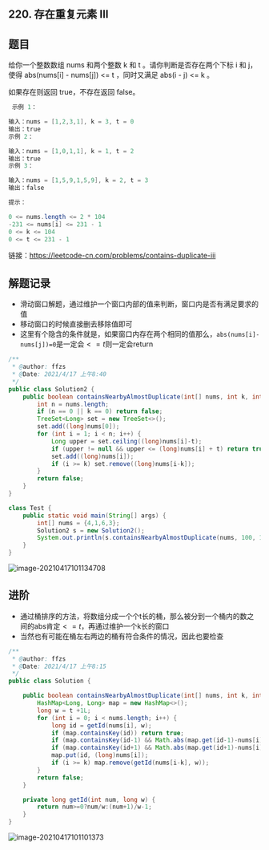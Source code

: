 ## 220. 存在重复元素 III

## 题目

给你一个整数数组 nums 和两个整数 k 和 t 。请你判断是否存在两个下标 i 和 j，使得 abs(nums[i] - nums[j]) <= t ，同时又满足 abs(i - j) <= k 。

如果存在则返回 true，不存在返回 false。

```java
 示例 1：

输入：nums = [1,2,3,1], k = 3, t = 0
输出：true
示例 2：

输入：nums = [1,0,1,1], k = 1, t = 2
输出：true
示例 3：

输入：nums = [1,5,9,1,5,9], k = 2, t = 3
输出：false
```

```java
提示：

0 <= nums.length <= 2 * 104
-231 <= nums[i] <= 231 - 1
0 <= k <= 104
0 <= t <= 231 - 1
```


链接：https://leetcode-cn.com/problems/contains-duplicate-iii

## 解题记录

+ 滑动窗口解题，通过维护一个窗口内部的值来判断，窗口内是否有满足要求的值
+ 移动窗口的时候直接删去移除值即可
+ 这里有个隐含的条件就是，如果窗口内存在两个相同的值那么，`abs(nums[i]-nums[j])=0`是一定会$<=t$则一定会return

```java
/**
 * @author: ffzs
 * @Date: 2021/4/17 上午8:40
 */
public class Solution2 {
    public boolean containsNearbyAlmostDuplicate(int[] nums, int k, int t){
        int n = nums.length;
        if (n == 0 || k == 0) return false;
        TreeSet<Long> set = new TreeSet<>();
        set.add((long)nums[0]);
        for (int i = 1; i < n; i++) {
            Long upper = set.ceiling((long)nums[i]-t);
            if (upper != null && upper <= (long)nums[i] + t) return true;
            set.add((long)nums[i]);
            if (i >= k) set.remove((long)nums[i-k]);
        }
        return false;
    }
}

class Test {
    public static void main(String[] args) {
        int[] nums = {4,1,6,3};
        Solution2 s = new Solution2();
        System.out.println(s.containsNearbyAlmostDuplicate(nums, 100, 1));
    }
}
```

![image-20210417101134708](https://gitee.com/ffzs/picture_go/raw/master/img/image-20210417101134708.png)



## 进阶

+ 通过桶排序的方法，将数组分成一个个t长的桶，那么被分到一个桶内的数之间的abs肯定$<=t$，再通过维护一个k长的窗口
+ 当然也有可能在桶左右两边的桶有符合条件的情况，因此也要检查

```java
/**
 * @author: ffzs
 * @Date: 2021/4/17 上午8:15
 */
public class Solution {

    public boolean containsNearbyAlmostDuplicate(int[] nums, int k, int t) {
        HashMap<Long, Long> map = new HashMap<>();
        long w = t +1L;
        for (int i = 0; i < nums.length; i++) {
            long id = getId(nums[i], w);
            if (map.containsKey(id)) return true;
            if (map.containsKey(id-1) && Math.abs(map.get(id-1)-nums[i])<=t) return true;
            if (map.containsKey(id+1) && Math.abs(map.get(id+1)-nums[i])<=t) return true;
            map.put(id, (long)nums[i]);
            if (i >= k) map.remove(getId(nums[i-k], w));
        }
        return false;
    }

    private long getId(int num, long w) {
        return num>=0?num/w:(num+1)/w-1;
    }
}
```

![image-20210417101101373](https://gitee.com/ffzs/picture_go/raw/master/img/image-20210417101101373.png)